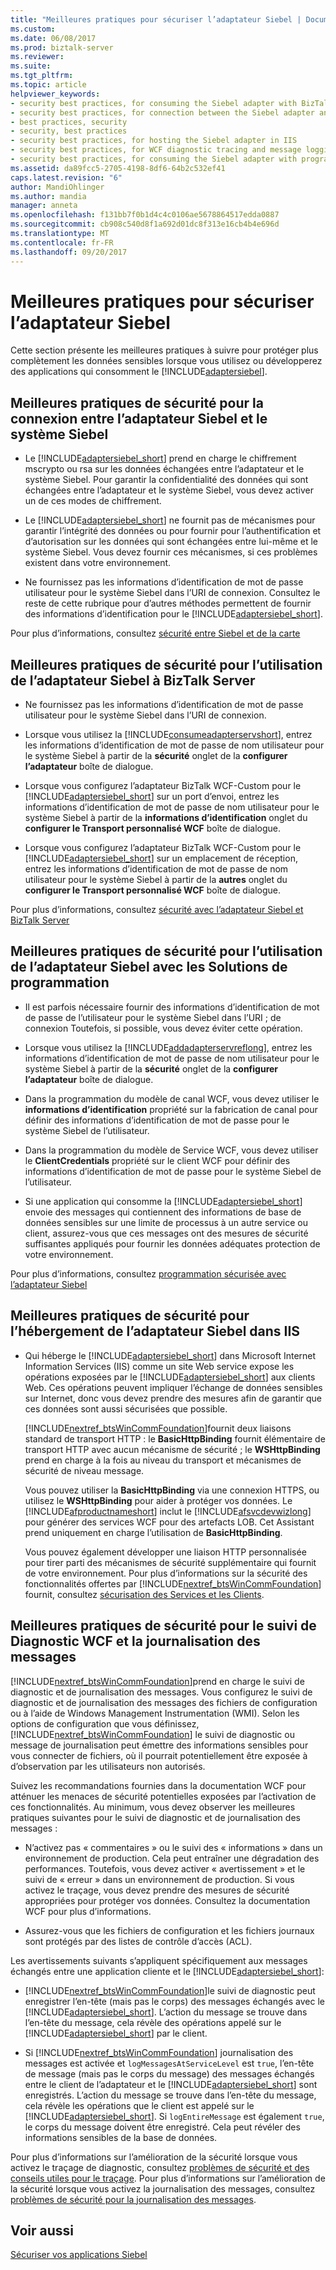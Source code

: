 ```yaml
---
title: "Meilleures pratiques pour sécuriser l’adaptateur Siebel | Documents Microsoft"
ms.custom: 
ms.date: 06/08/2017
ms.prod: biztalk-server
ms.reviewer: 
ms.suite: 
ms.tgt_pltfrm: 
ms.topic: article
helpviewer_keywords:
- security best practices, for consuming the Siebel adapter with BizTalk Server
- security best practices, for connection between the Siebel adapter and Siebel system
- best practices, security
- security, best practices
- security best practices, for hosting the Siebel adapter in IIS
- security best practices, for WCF diagnostic tracing and message logging
- security best practices, for consuming the Siebel adapter with programming solutions
ms.assetid: da89fcc5-2705-4198-8df6-64b2c532ef41
caps.latest.revision: "6"
author: MandiOhlinger
ms.author: mandia
manager: anneta
ms.openlocfilehash: f131bb7f0b1d4c4c0106ae5678864517edda0887
ms.sourcegitcommit: cb908c540d8f1a692d01dc8f313e16cb4b4e696d
ms.translationtype: MT
ms.contentlocale: fr-FR
ms.lasthandoff: 09/20/2017
---
```

# <a name="best-practices-to-secure-the-siebel-adapter"></a>Meilleures pratiques pour sécuriser l’adaptateur Siebel
Cette section présente les meilleures pratiques à suivre pour protéger plus complètement les données sensibles lorsque vous utilisez ou développerez des applications qui consomment le [!INCLUDE[adaptersiebel](../../includes/adaptersiebel-md.md)].  
  
## <a name="security-best-practices-for-the-connection-between-the-siebel-adapter-and-the-siebel-system"></a>Meilleures pratiques de sécurité pour la connexion entre l’adaptateur Siebel et le système Siebel  
  
-   Le [!INCLUDE[adaptersiebel_short](../../includes/adaptersiebel-short-md.md)] prend en charge le chiffrement mscrypto ou rsa sur les données échangées entre l’adaptateur et le système Siebel. Pour garantir la confidentialité des données qui sont échangées entre l’adaptateur et le système Siebel, vous devez activer un de ces modes de chiffrement.  
  
-   Le [!INCLUDE[adaptersiebel_short](../../includes/adaptersiebel-short-md.md)] ne fournit pas de mécanismes pour garantir l’intégrité des données ou pour fournir pour l’authentification et d’autorisation sur les données qui sont échangées entre lui-même et le système Siebel. Vous devez fournir ces mécanismes, si ces problèmes existent dans votre environnement.  
  
-   Ne fournissez pas les informations d’identification de mot de passe utilisateur pour le système Siebel dans l’URI de connexion. Consultez le reste de cette rubrique pour d’autres méthodes permettent de fournir des informations d’identification pour le [!INCLUDE[adaptersiebel_short](../../includes/adaptersiebel-short-md.md)].  
  
 Pour plus d’informations, consultez [sécurité entre Siebel et de la carte](../../adapters-and-accelerators/adapter-siebel/security-between-the-siebel-system-and-the-adapter.md)
  
## <a name="security-best-practices-for-consuming-the-siebel-adapter-with-biztalk-server"></a>Meilleures pratiques de sécurité pour l’utilisation de l’adaptateur Siebel à BizTalk Server  
  
-   Ne fournissez pas les informations d’identification de mot de passe utilisateur pour le système Siebel dans l’URI de connexion.  
  
-   Lorsque vous utilisez la [!INCLUDE[consumeadapterservshort](../../includes/consumeadapterservshort-md.md)], entrez les informations d’identification de mot de passe de nom utilisateur pour le système Siebel à partir de la **sécurité** onglet de la **configurer l’adaptateur** boîte de dialogue.  
  
-   Lorsque vous configurez l’adaptateur BizTalk WCF-Custom pour le [!INCLUDE[adaptersiebel_short](../../includes/adaptersiebel-short-md.md)] sur un port d’envoi, entrez les informations d’identification de mot de passe de nom utilisateur pour le système Siebel à partir de la **informations d’identification** onglet du **configurer le Transport personnalisé WCF**  boîte de dialogue.  
  
-   Lorsque vous configurez l’adaptateur BizTalk WCF-Custom pour le [!INCLUDE[adaptersiebel_short](../../includes/adaptersiebel-short-md.md)] sur un emplacement de réception, entrez les informations d’identification de mot de passe de nom utilisateur pour le système Siebel à partir de la **autres** onglet du **configurer le Transport personnalisé WCF**  boîte de dialogue.  
  
 Pour plus d’informations, consultez [sécurité avec l’adaptateur Siebel et BizTalk Server](../../adapters-and-accelerators/adapter-siebel/security-with-siebel-adapter-and-biztalk-server.md)
  
## <a name="security-best-practices-for-consuming-the-siebel-adapter-with-programming-solutions"></a>Meilleures pratiques de sécurité pour l’utilisation de l’adaptateur Siebel avec les Solutions de programmation  
  
-   Il est parfois nécessaire fournir des informations d’identification de mot de passe de l’utilisateur pour le système Siebel dans l’URI ; de connexion Toutefois, si possible, vous devez éviter cette opération.  
  
-   Lorsque vous utilisez la [!INCLUDE[addadapterservreflong](../../includes/addadapterservreflong-md.md)], entrez les informations d’identification de mot de passe de nom utilisateur pour le système Siebel à partir de la **sécurité** onglet de la **configurer l’adaptateur** boîte de dialogue.  
  
-   Dans la programmation du modèle de canal WCF, vous devez utiliser le **informations d’identification** propriété sur la fabrication de canal pour définir des informations d’identification de mot de passe pour le système Siebel de l’utilisateur.  
  
-   Dans la programmation du modèle de Service WCF, vous devez utiliser le **ClientCredentials** propriété sur le client WCF pour définir des informations d’identification de mot de passe pour le système Siebel de l’utilisateur.  
  
-   Si une application qui consomme la [!INCLUDE[adaptersiebel_short](../../includes/adaptersiebel-short-md.md)] envoie des messages qui contiennent des informations de base de données sensibles sur une limite de processus à un autre service ou client, assurez-vous que ces messages ont des mesures de sécurité suffisantes appliqués pour fournir les données adéquates protection de votre environnement.  
  
 Pour plus d’informations, consultez [programmation sécurisée avec l’adaptateur Siebel](../../adapters-and-accelerators/adapter-siebel/secure-programming-with-the-siebel-adapter.md) 
  
## <a name="security-best-practices-for-hosting-the-siebel-adapter-in-iis"></a>Meilleures pratiques de sécurité pour l’hébergement de l’adaptateur Siebel dans IIS  
  
-   Qui héberge le [!INCLUDE[adaptersiebel_short](../../includes/adaptersiebel-short-md.md)] dans Microsoft Internet Information Services (IIS) comme un site Web service expose les opérations exposées par le [!INCLUDE[adaptersiebel_short](../../includes/adaptersiebel-short-md.md)] aux clients Web. Ces opérations peuvent impliquer l’échange de données sensibles sur Internet, donc vous devez prendre des mesures afin de garantir que ces données sont aussi sécurisées que possible.  
  
     [!INCLUDE[nextref_btsWinCommFoundation](../../includes/nextref-btswincommfoundation-md.md)]fournit deux liaisons standard de transport HTTP : le **BasicHttpBinding** fournit élémentaire de transport HTTP avec aucun mécanisme de sécurité ; le **WSHttpBinding** prend en charge à la fois au niveau du transport et mécanismes de sécurité de niveau message.  
  
     Vous pouvez utiliser la **BasicHttpBinding** via une connexion HTTPS, ou utilisez le **WSHttpBinding** pour aider à protéger vos données. Le [!INCLUDE[afproductnameshort](../../includes/afproductnameshort-md.md)] inclut le [!INCLUDE[afsvcdevwizlong](../../includes/afsvcdevwizlong-md.md)] pour générer des services WCF pour des artefacts LOB. Cet Assistant prend uniquement en charge l’utilisation de **BasicHttpBinding**.  
  
     Vous pouvez également développer une liaison HTTP personnalisée pour tirer parti des mécanismes de sécurité supplémentaire qui fournit de votre environnement. Pour plus d’informations sur la sécurité des fonctionnalités offertes par [!INCLUDE[nextref_btsWinCommFoundation](../../includes/nextref-btswincommfoundation-md.md)] fournit, consultez [sécurisation des Services et les Clients](https://msdn.microsoft.com/library/ms734736.aspx).
  
## <a name="security-best-practices-for-wcf-diagnostic-tracing-and-message-logging"></a>Meilleures pratiques de sécurité pour le suivi de Diagnostic WCF et la journalisation des messages  
 [!INCLUDE[nextref_btsWinCommFoundation](../../includes/nextref-btswincommfoundation-md.md)]prend en charge le suivi de diagnostic et de journalisation des messages. Vous configurez le suivi de diagnostic et de journalisation des messages des fichiers de configuration ou à l’aide de Windows Management Instrumentation (WMI). Selon les options de configuration que vous définissez, [!INCLUDE[nextref_btsWinCommFoundation](../../includes/nextref-btswincommfoundation-md.md)] le suivi de diagnostic ou message de journalisation peut émettre des informations sensibles pour vous connecter de fichiers, où il pourrait potentiellement être exposée à d’observation par les utilisateurs non autorisés.  
  
 Suivez les recommandations fournies dans la documentation WCF pour atténuer les menaces de sécurité potentielles exposées par l’activation de ces fonctionnalités. Au minimum, vous devez observer les meilleures pratiques suivantes pour le suivi de diagnostic et de journalisation des messages :  
  
-   N’activez pas « commentaires » ou le suivi des « informations » dans un environnement de production. Cela peut entraîner une dégradation des performances. Toutefois, vous devez activer « avertissement » et le suivi de « erreur » dans un environnement de production. Si vous activez le traçage, vous devez prendre des mesures de sécurité appropriées pour protéger vos données. Consultez la documentation WCF pour plus d’informations.  
  
-   Assurez-vous que les fichiers de configuration et les fichiers journaux sont protégés par des listes de contrôle d’accès (ACL).  
  
 Les avertissements suivants s’appliquent spécifiquement aux messages échangés entre une application cliente et le [!INCLUDE[adaptersiebel_short](../../includes/adaptersiebel-short-md.md)]:  
  
-   [!INCLUDE[nextref_btsWinCommFoundation](../../includes/nextref-btswincommfoundation-md.md)]le suivi de diagnostic peut enregistrer l’en-tête (mais pas le corps) des messages échangés avec le [!INCLUDE[adaptersiebel_short](../../includes/adaptersiebel-short-md.md)]. L’action du message se trouve dans l’en-tête du message, cela révèle des opérations appelé sur le [!INCLUDE[adaptersiebel_short](../../includes/adaptersiebel-short-md.md)] par le client.  
  
-   Si [!INCLUDE[nextref_btsWinCommFoundation](../../includes/nextref-btswincommfoundation-md.md)] journalisation des messages est activée et `logMessagesAtServiceLevel` est `true`, l’en-tête de message (mais pas le corps du message) des messages échangés entre le client de l’adaptateur et le [!INCLUDE[adaptersiebel_short](../../includes/adaptersiebel-short-md.md)] sont enregistrés. L’action du message se trouve dans l’en-tête du message, cela révèle les opérations que le client est appelé sur le [!INCLUDE[adaptersiebel_short](../../includes/adaptersiebel-short-md.md)]. Si `logEntireMessage` est également `true`, le corps du message doivent être enregistré. Cela peut révéler des informations sensibles de la base de données.  
  
 Pour plus d’informations sur l’amélioration de la sécurité lorsque vous activez le traçage de diagnostic, consultez [problèmes de sécurité et des conseils utiles pour le traçage](https://msdn.microsoft.com/library/ms733053.aspx). Pour plus d’informations sur l’amélioration de la sécurité lorsque vous activez la journalisation des messages, consultez [problèmes de sécurité pour la journalisation des messages](https://msdn.microsoft.com/library/ms730318.aspx).
  
## <a name="see-also"></a>Voir aussi  
[Sécuriser vos applications Siebel](../../adapters-and-accelerators/adapter-siebel/secure-your-siebel-applications.md)